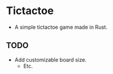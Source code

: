 # Tictactoe

- A simple tictactoe game made in Rust.

## TODO

- Add customizable board size.
  - Etc.
